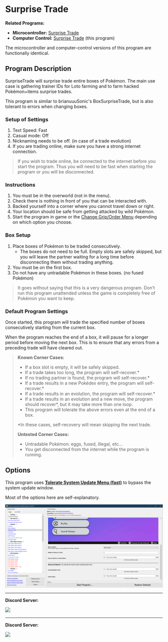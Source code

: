 # Surprise Trade

**Related Programs:**
- **Microcontroller:** [Surprise Trade](https://github.com/PokemonAutomation/Microcontroller/blob/master/Wiki/Programs/PokemonSwSh/SurpriseTrade.md)
- **Computer Control:** [Surprise Trade](https://github.com/PokemonAutomation/ComputerControl/blob/master/Wiki/Programs/PokemonSwSh/SurpriseTrade.md) (this program)

The microcontroller and computer-control versions of this program are functionally identical.

## Program Description

SurpriseTrade will surprise trade entire boxes of Pokémon. The main use case is gathering trainer IDs for Loto farming and to farm hacked Pokémon+items surprise trades.

This program is similar to brianuuuSonic's BoxSurpriseTrade, but is also tolerant to errors when changing boxes.

### Setup of Settings

1. Text Speed: Fast
2. Casual mode: Off
3. Nicknaming needs to be off. (in case of a trade evolution)
4. If you are trading online, make sure you have a strong internet connection.

> If you wish to trade online, be connected to the internet before you start the program. Thus you will need to be fast when starting the program or you will be disconnected.

### Instructions

1. You must be in the overworld (not in the menu).
2. Check there is nothing in front of you that can be interacted with.
3. Backed yourself into a corner where you cannot travel down or right.
4. Your location should be safe from getting attacked by wild Pokémon.
5. Start the program in game or the [Change Grip/Order Menu](https://github.com/PokemonAutomation/Microcontroller/blob/master/Wiki/Programs/NintendoSwitch/ChangeGripOrderMenu.md) depending on which option you choose.

### Box Setup

1. Place boxes of Pokémon to be traded consecutively.
   - The boxes do not need to be full. Empty slots are safely skipped, but you will leave the partner waiting for a long time before disconnecting them without trading anything.
2. You must be on the first box.
3. Do not have any untradable Pokémon in these boxes. (no fused Pokémon)

> It goes without saying that this is a very dangerous program. Don’t run this program unattended unless the game is completely free of Pokémon you want to keep.

### Default Program Settings

Once started, this program will trade the specified number of boxes consecutively starting from the current box.

When the program reaches the end of a box, it will pause for a longer period before moving the next box. This is to ensure that any errors from a preceding trade will have cleared out.

> **Known Corner Cases:**
> - If a box slot is empty, it will be safely skipped.
> - If a trade takes too long, the program will self-recover.*
> - If no trading partner is found, the program will self-recover.*
> - If a trade results in a new Pokédex entry, the program will self-recover.*
> - If a trade results in an evolution, the program will self-recover.*
> - If a trade results in an evolution and a new move, the program should recover*, but it may take more than one loop.
> - This program will tolerate the above errors even at the end of a box.
> 
> *In these cases, self-recovery will mean skipping the next trade.
> 
> **Untested Corner Cases:**
> - Untradable Pokémon: eggs, fused, illegal, etc...
> - You get disconnected from the internet while the program is running.


## Options

This program uses [**Tolerate System Update Menu (fast)**](/Wiki/Programs/NintendoSwitch/FrameworkSettings.md#tolerate-system-update-menu-fast) to bypass the system update window.

Most of the options here are self-explanatory.

<img src="images/SurpriseTrade-Settings.png">


<hr>

**Discord Server:** 

[<img src="https://canary.discordapp.com/api/guilds/695809740428673034/widget.png?style=banner2">](https://discord.gg/cQ4gWxN)




<hr>

**Discord Server:** 

[<img src="https://canary.discordapp.com/api/guilds/695809740428673034/widget.png?style=banner2">](https://discord.gg/cQ4gWxN)



